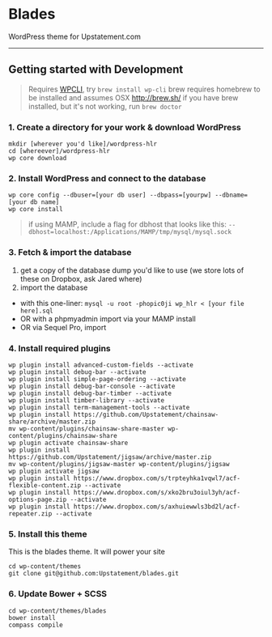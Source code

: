 # Blades

WordPress theme for Upstatement.com

* * *

## Getting started with Development

> Requires [WPCLI](http://wp-cli.org/), try `brew install wp-cli`
> brew requires homebrew to be installed and assumes OSX http://brew.sh/
> if you have brew installed, but it's not working, run `brew doctor`

### 1. Create a directory for your work & download WordPress
```
mkdir [wherever you'd like]/wordpress-hlr
cd [whereever]/wordpress-hlr
wp core download
```

### 2. Install WordPress and connect to the database
```
wp core config --dbuser=[your db user] --dbpass=[yourpw] --dbname=[your db name]
wp core install
```

> if using MAMP, include a flag for dbhost that looks like this: `--dbhost=localhost:/Applications/MAMP/tmp/mysql/mysql.sock`

### 3. Fetch & import the database
1. get a copy of the database dump you'd like to use (we store lots of these on Dropbox, ask Jared where)
2. import the database
 * with this one-liner: `mysql -u root -phopic0ji wp_hlr < [your file here].sql`
 * OR with a phpmyadmin import via your MAMP install
 * OR via Sequel Pro, import

### 4. Install required plugins
```
wp plugin install advanced-custom-fields --activate
wp plugin install debug-bar --activate
wp plugin install simple-page-ordering --activate
wp plugin install debug-bar-console --activate
wp plugin install debug-bar-timber --activate
wp plugin install timber-library --activate
wp plugin install term-management-tools --activate
wp plugin install https://github.com/Upstatement/chainsaw-share/archive/master.zip
mv wp-content/plugins/chainsaw-share-master wp-content/plugins/chainsaw-share
wp plugin activate chainsaw-share
wp plugin install https://github.com/Upstatement/jigsaw/archive/master.zip
mv wp-content/plugins/jigsaw-master wp-content/plugins/jigsaw
wp plugin activate jigsaw
wp plugin install https://www.dropbox.com/s/trpteyhka1vqwl7/acf-flexible-content.zip --activate
wp plugin install https://www.dropbox.com/s/xko2bru3oiul3yh/acf-options-page.zip --activate
wp plugin install https://www.dropbox.com/s/axhuiewwls3bd2l/acf-repeater.zip --activate
```

### 5. Install this theme
This is the blades theme. It will power your site
```
cd wp-content/themes
git clone git@github.com:Upstatement/blades.git
```

### 6. Update Bower + SCSS
```
cd wp-content/themes/blades
bower install
compass compile
```
